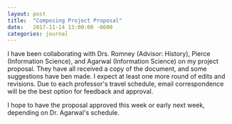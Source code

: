 ```yaml
---
layout: post
title:  "Composing Project Proposal"
date:   2017-11-14 13:00:00 -0600
categories: journal
---
```


I have been collaborating with Drs. Romney (Advisor: History), Pierce (Information Science), and Agarwal (Information Science) on my project proposal. They have all received a copy of the document, and some suggestions have ben made. I expect at least one more round of edits and revisions. Due to each professor's travel schedule, email correspondence will be the best option for feedback and approval.

I hope to have the proposal approved this week or early next week, depending on Dr. Agarwal's schedule.
